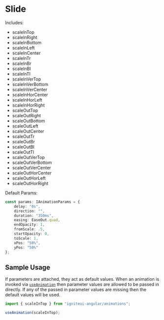 # Slide

Includes:

  - scaleInTop
  - scaleInRight
  - scaleInBottom
  - scaleInLeft
  - scaleInCenter
  - scaleInTr
  - scaleInBr
  - scaleInBl
  - scaleInTl
  - scaleInVerTop
  - scaleInVerBottom
  - scaleInVerCenter
  - scaleInHorCenter
  - scaleInHorLeft
  - scaleInHorRight
  - scaleOutTop
  - scaleOutRight
  - scaleOutBottom
  - scaleOutLeft
  - scaleOutCenter
  - scaleOutTr
  - scaleOutBr
  - scaleOutBl
  - scaleOutTl
  - scaleOutVerTop
  - scaleOutVerBottom
  - scaleOutVerCenter
  - scaleOutHorCenter
  - scaleOutHorLeft
  - scaleOutHorRight

Default Params:

``` typescript
const params: IAnimationParams = {
    delay: "0s",
    direction: "",
    duration: "350ms",
    easing: EaseOut.quad,
    endOpacity: 1,
    fromScale: .5,
    startOpacity: 0,
    toScale: 1,
    xPos: "50%",
    yPos: "50%"
};
```

## Sample Usage
If parameters are attached, they act as default values.  When an animation is invoked via [`useAnimation`](https://angular.io/api/animations/useAnimation) then parameter values are allowed to be passed in directly. If any of the passed in parameter values are missing then the default values will be used.

``` typescript
import { scaleInTop } from "igniteui-angular/animations";

useAnimation(scaleInTop);
```
